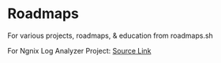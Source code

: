 # Roadmaps
For various projects, roadmaps, &amp; education from roadmaps.sh

For Ngnix Log Analyzer Project: [Source Link](https://roadmap.sh/projects/nginx-log-analyser)
